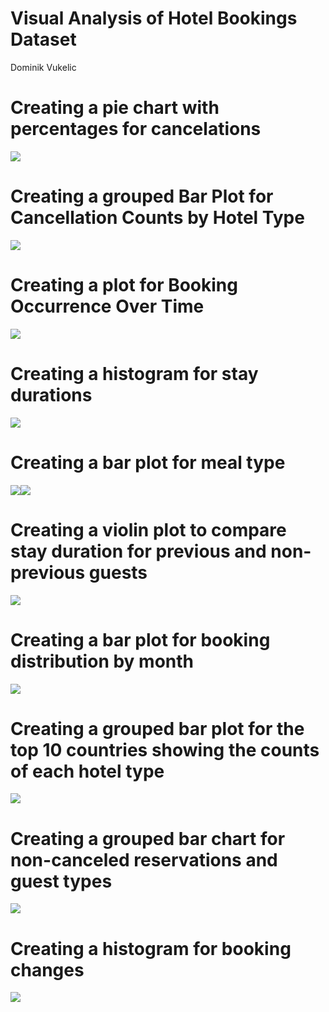 Visual Analysis of Hotel Bookings Dataset
================
Dominik Vukelic

# Creating a pie chart with percentages for cancelations

![](markdown_graphs_files/figure-gfm/unnamed-chunk-2-1.png)<!-- -->

# Creating a grouped Bar Plot for Cancellation Counts by Hotel Type

![](markdown_graphs_files/figure-gfm/unnamed-chunk-3-1.png)<!-- -->

# Creating a plot for Booking Occurrence Over Time

![](markdown_graphs_files/figure-gfm/unnamed-chunk-4-1.png)<!-- -->

# Creating a histogram for stay durations

![](markdown_graphs_files/figure-gfm/unnamed-chunk-5-1.png)<!-- -->

# Creating a bar plot for meal type

![](markdown_graphs_files/figure-gfm/unnamed-chunk-6-1.png)![](markdown_graphs_files/figure-gfm/unnamed-chunk-6-2.png)

# Creating a violin plot to compare stay duration for previous and non-previous guests

![](markdown_graphs_files/figure-gfm/unnamed-chunk-7-1.png)<!-- -->

# Creating a bar plot for booking distribution by month

![](markdown_graphs_files/figure-gfm/unnamed-chunk-8-1.png)<!-- -->

# Creating a grouped bar plot for the top 10 countries showing the counts of each hotel type

![](markdown_graphs_files/figure-gfm/unnamed-chunk-9-1.png)<!-- -->

# Creating a grouped bar chart for non-canceled reservations and guest types

![](markdown_graphs_files/figure-gfm/unnamed-chunk-10-1.png)<!-- -->

# Creating a histogram for booking changes

![](markdown_graphs_files/figure-gfm/unnamed-chunk-11-1.png)<!-- -->

